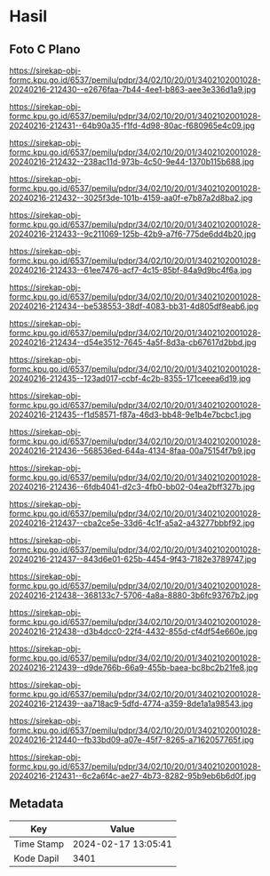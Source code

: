 # Hasil

## Foto C Plano

https://sirekap-obj-formc.kpu.go.id/6537/pemilu/pdpr/34/02/10/20/01/3402102001028-20240216-212430--e2676faa-7b44-4ee1-b863-aee3e336d1a9.jpg

https://sirekap-obj-formc.kpu.go.id/6537/pemilu/pdpr/34/02/10/20/01/3402102001028-20240216-212431--64b90a35-f1fd-4d98-80ac-f680965e4c09.jpg

https://sirekap-obj-formc.kpu.go.id/6537/pemilu/pdpr/34/02/10/20/01/3402102001028-20240216-212432--238ac11d-973b-4c50-9e44-1370b115b688.jpg

https://sirekap-obj-formc.kpu.go.id/6537/pemilu/pdpr/34/02/10/20/01/3402102001028-20240216-212432--3025f3de-101b-4159-aa0f-e7b87a2d8ba2.jpg

https://sirekap-obj-formc.kpu.go.id/6537/pemilu/pdpr/34/02/10/20/01/3402102001028-20240216-212433--9c211069-125b-42b9-a7f6-775de6dd4b20.jpg

https://sirekap-obj-formc.kpu.go.id/6537/pemilu/pdpr/34/02/10/20/01/3402102001028-20240216-212433--61ee7476-acf7-4c15-85bf-84a9d9bc4f6a.jpg

https://sirekap-obj-formc.kpu.go.id/6537/pemilu/pdpr/34/02/10/20/01/3402102001028-20240216-212434--be538553-38df-4083-bb31-4d805df8eab6.jpg

https://sirekap-obj-formc.kpu.go.id/6537/pemilu/pdpr/34/02/10/20/01/3402102001028-20240216-212434--d54e3512-7645-4a5f-8d3a-cb67617d2bbd.jpg

https://sirekap-obj-formc.kpu.go.id/6537/pemilu/pdpr/34/02/10/20/01/3402102001028-20240216-212435--123ad017-ccbf-4c2b-8355-171ceeea6d19.jpg

https://sirekap-obj-formc.kpu.go.id/6537/pemilu/pdpr/34/02/10/20/01/3402102001028-20240216-212435--f1d58571-f87a-46d3-bb48-9e1b4e7bcbc1.jpg

https://sirekap-obj-formc.kpu.go.id/6537/pemilu/pdpr/34/02/10/20/01/3402102001028-20240216-212436--568536ed-644a-4134-8faa-00a75154f7b9.jpg

https://sirekap-obj-formc.kpu.go.id/6537/pemilu/pdpr/34/02/10/20/01/3402102001028-20240216-212436--6fdb4041-d2c3-4fb0-bb02-04ea2bff327b.jpg

https://sirekap-obj-formc.kpu.go.id/6537/pemilu/pdpr/34/02/10/20/01/3402102001028-20240216-212437--cba2ce5e-33d6-4c1f-a5a2-a43277bbbf92.jpg

https://sirekap-obj-formc.kpu.go.id/6537/pemilu/pdpr/34/02/10/20/01/3402102001028-20240216-212437--843d6e01-625b-4454-9f43-7182e3789747.jpg

https://sirekap-obj-formc.kpu.go.id/6537/pemilu/pdpr/34/02/10/20/01/3402102001028-20240216-212438--368133c7-5706-4a8a-8880-3b6fc93767b2.jpg

https://sirekap-obj-formc.kpu.go.id/6537/pemilu/pdpr/34/02/10/20/01/3402102001028-20240216-212438--d3b4dcc0-22f4-4432-855d-cf4df54e660e.jpg

https://sirekap-obj-formc.kpu.go.id/6537/pemilu/pdpr/34/02/10/20/01/3402102001028-20240216-212439--d9de766b-66a9-455b-baea-bc8bc2b21fe8.jpg

https://sirekap-obj-formc.kpu.go.id/6537/pemilu/pdpr/34/02/10/20/01/3402102001028-20240216-212439--aa718ac9-5dfd-4774-a359-8de1a1a98543.jpg

https://sirekap-obj-formc.kpu.go.id/6537/pemilu/pdpr/34/02/10/20/01/3402102001028-20240216-212440--fb33bd09-a07e-45f7-8265-a7162057765f.jpg

https://sirekap-obj-formc.kpu.go.id/6537/pemilu/pdpr/34/02/10/20/01/3402102001028-20240216-212431--6c2a6f4c-ae27-4b73-8282-95b9eb6b6d0f.jpg


## Metadata

| Key        | Value               |
| ---------- | ------------------- |
| Time Stamp | 2024-02-17 13:05:41 |
| Kode Dapil | 3401                |



